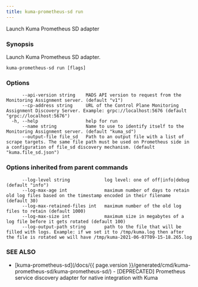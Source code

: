 ```yaml
---
title: kuma-prometheus-sd run
---
```


Launch Kuma Prometheus SD adapter

### Synopsis

Launch Kuma Prometheus SD adapter.

```
kuma-prometheus-sd run [flags]
```

### Options

```
      --api-version string    MADS API version to request from the Monitoring Assignment server. (default "v1")
      --cp-address string     URL of the Control Plane Monitoring Assignment Discovery Server. Example: grpc://localhost:5676 (default "grpc://localhost:5676")
  -h, --help                  help for run
      --name string           Name to use to identify itself to the Monitoring Assignment server. (default "kuma_sd")
      --output-file file_sd   Path to an output file with a list of scrape targets. The same file path must be used on Prometheus side in a configuration of file_sd discovery mechanism. (default "kuma.file_sd.json")
```

### Options inherited from parent commands

```
      --log-level string             log level: one of off|info|debug (default "info")
      --log-max-age int              maximum number of days to retain old log files based on the timestamp encoded in their filename (default 30)
      --log-max-retained-files int   maximum number of the old log files to retain (default 1000)
      --log-max-size int             maximum size in megabytes of a log file before it gets rotated (default 100)
      --log-output-path string       path to the file that will be filled with logs. Example: if we set it to /tmp/kuma.log then after the file is rotated we will have /tmp/kuma-2021-06-07T09-15-18.265.log
```

### SEE ALSO

* [kuma-prometheus-sd](/docs/{{ page.version }}/generated/cmd/kuma-prometheus-sd/kuma-prometheus-sd/)	 - [DEPRECATED] Prometheus service discovery adapter for native integration with Kuma

